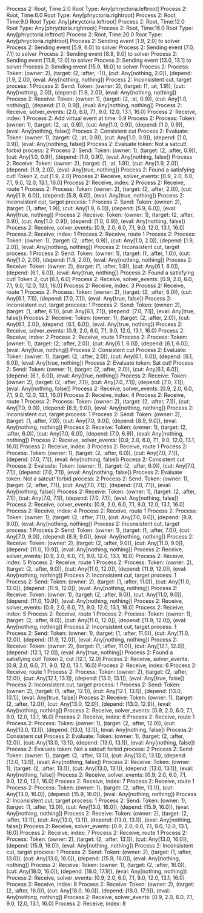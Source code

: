 Process 2: Root, Time:2.0 Root Type: Any[phryctoria.leftroot]
Process 2: Root, Time:6.0 Root Type: Any[phryctoria.rightroot]
Process 2: Root, Time:9.0 Root Type: Any[phryctoria.leftroot]
Process 2: Root, Time:12.0 Root Type: Any[phryctoria.rightroot]
Process 2: Root, Time:16.0 Root Type: Any[phryctoria.leftroot]
Process 2: Root, Time:20.0 Root Type: Any[phryctoria.rightroot]
Process 2: Sending event [1.9, 2.0] to solver
Process 2: Sending event [5.9, 6.0] to solver
Process 2: Sending event [7.0, 7.1] to solver
Process 2: Sending event [8.9, 9.0] to solver
Process 2: Sending event [11.9, 12.0] to solver
Process 2: Sending event [13.0, 13.1] to solver
Process 2: Sending event [15.9, 16.0] to solver
Process 2: Process: Token: (owner: 2), (target: (2, :after, -1)),  (cut: Any[nothing, 2.0]), (depend: [1.9, 2.0]), (eval: Any[nothing, nothing])
Process 2: Inconsistent cut, target process: 1
Process 2: Send: Token: (owner: 2), (target: (1, :at, 1.9)),  (cut: Any[nothing, 2.0]), (depend: [1.9, 2.0]), (eval: Any[nothing, nothing])
Process 2: Receive: Token: (owner: 1), (target: (2, :at, 0.9)),  (cut: Any[1.0, nothing]), (depend: [1.0, 0.9]), (eval: Any[nothing, nothing])
Process 2: Receive, solver_events: [2.0, 6.0, 7.1, 9.0, 12.0, 13.1, 16.0]
Process 2: Receive, index: 1
Process 2: Add virtual event at time: 0.9
Process 2: Process: Token: (owner: 1), (target: (2, :at, 0.9)),  (cut: Any[1.0, 0.9]), (depend: [1.0, 0.9]), (eval: Any[nothing, false])
Process 2: Consistent cut
Process 2: Evaluate: Token: (owner: 1), (target: (2, :at, 0.9)),  (cut: Any[1.0, 0.9]), (depend: [1.0, 0.9]), (eval: Any[nothing, false])
Process 2: Evaluate token: Not a satcut! forbid process: 2
Process 2: Send: Token: (owner: 1), (target: (2, :after, 0.9)),  (cut: Any[1.0, 0.9]), (depend: [1.0, 0.9]), (eval: Any[nothing, false])
Process 2: Receive: Token: (owner: 2), (target: (1, :at, 1.9)),  (cut: Any[1.9, 2.0]), (depend: [1.9, 2.0]), (eval: Any[true, nothing])
Process 2: Found a satisfying cut! Token 2, cut [1.9, 2.0]
Process 2: Receive, solver_events: [0.9, 2.0, 6.0, 7.1, 9.0, 12.0, 13.1, 16.0]
Process 2: Receive, index: 2
Process 2: Receive, route 1
Process 2: Process: Token: (owner: 2), (target: (2, :after, 2.0)),  (cut: Any[1.9, 6.0]), (depend: [5.9, 6.0]), (eval: Any[true, nothing])
Process 2: Inconsistent cut, target process: 1
Process 2: Send: Token: (owner: 2), (target: (1, :after, 1.9)),  (cut: Any[1.9, 6.0]), (depend: [5.9, 6.0]), (eval: Any[true, nothing])
Process 2: Receive: Token: (owner: 1), (target: (2, :after, 0.9)),  (cut: Any[1.0, 0.9]), (depend: [1.0, 0.9]), (eval: Any[nothing, false])
Process 2: Receive, solver_events: [0.9, 2.0, 6.0, 7.1, 9.0, 12.0, 13.1, 16.0]
Process 2: Receive, index: 1
Process 2: Receive, route 1
Process 2: Process: Token: (owner: 1), (target: (2, :after, 0.9)),  (cut: Any[1.0, 2.0]), (depend: [1.9, 2.0]), (eval: Any[nothing, nothing])
Process 2: Inconsistent cut, target process: 1
Process 2: Send: Token: (owner: 1), (target: (1, :after, 1.0)),  (cut: Any[1.0, 2.0]), (depend: [1.9, 2.0]), (eval: Any[nothing, nothing])
Process 2: Receive: Token: (owner: 2), (target: (1, :after, 1.9)),  (cut: Any[6.1, 6.0]), (depend: [6.1, 6.0]), (eval: Any[true, nothing])
Process 2: Found a satisfying cut! Token 2, cut [6.1, 6.0]
Process 2: Receive, solver_events: [0.9, 2.0, 6.0, 7.1, 9.0, 12.0, 13.1, 16.0]
Process 2: Receive, index: 3
Process 2: Receive, route 1
Process 2: Process: Token: (owner: 2), (target: (2, :after, 6.0)),  (cut: Any[6.1, 7.1]), (depend: [7.0, 7.1]), (eval: Any[true, false])
Process 2: Inconsistent cut, target process: 1
Process 2: Send: Token: (owner: 2), (target: (1, :after, 6.1)),  (cut: Any[6.1, 7.1]), (depend: [7.0, 7.1]), (eval: Any[true, false])
Process 2: Receive: Token: (owner: 1), (target: (2, :after, 2.0)),  (cut: Any[6.1, 2.0]), (depend: [6.1, 6.0]), (eval: Any[true, nothing])
Process 2: Receive, solver_events: [0.9, 2.0, 6.0, 7.1, 9.0, 12.0, 13.1, 16.0]
Process 2: Receive, index: 2
Process 2: Receive, route 1
Process 2: Process: Token: (owner: 1), (target: (2, :after, 2.0)),  (cut: Any[6.1, 6.0]), (depend: [6.1, 6.0]), (eval: Any[true, nothing])
Process 2: Consistent cut
Process 2: Evaluate: Token: (owner: 1), (target: (2, :after, 2.0)),  (cut: Any[6.1, 6.0]), (depend: [6.1, 6.0]), (eval: Any[true, nothing])
Process 2: Evaluate token: Sat cut!
Process 2: Send: Token: (owner: 1), (target: (2, :after, 2.0)),  (cut: Any[6.1, 6.0]), (depend: [6.1, 6.0]), (eval: Any[true, nothing])
Process 2: Receive: Token: (owner: 2), (target: (2, :after, 7.1)),  (cut: Any[7.0, 7.1]), (depend: [7.0, 7.1]), (eval: Any[nothing, false])
Process 2: Receive, solver_events: [0.9, 2.0, 6.0, 7.1, 9.0, 12.0, 13.1, 16.0]
Process 2: Receive, index: 4
Process 2: Receive, route 1
Process 2: Process: Token: (owner: 2), (target: (2, :after, 7.1)),  (cut: Any[7.0, 9.0]), (depend: [8.9, 9.0]), (eval: Any[nothing, nothing])
Process 2: Inconsistent cut, target process: 1
Process 2: Send: Token: (owner: 2), (target: (1, :after, 7.0)),  (cut: Any[7.0, 9.0]), (depend: [8.9, 9.0]), (eval: Any[nothing, nothing])
Process 2: Receive: Token: (owner: 1), (target: (2, :after, 6.0)),  (cut: Any[7.0, 6.0]), (depend: [7.0, 6.9]), (eval: Any[nothing, nothing])
Process 2: Receive, solver_events: [0.9, 2.0, 6.0, 7.1, 9.0, 12.0, 13.1, 16.0]
Process 2: Receive, index: 3
Process 2: Receive, route 1
Process 2: Process: Token: (owner: 1), (target: (2, :after, 6.0)),  (cut: Any[7.0, 7.1]), (depend: [7.0, 7.1]), (eval: Any[nothing, false])
Process 2: Consistent cut
Process 2: Evaluate: Token: (owner: 1), (target: (2, :after, 6.0)),  (cut: Any[7.0, 7.1]), (depend: [7.0, 7.1]), (eval: Any[nothing, false])
Process 2: Evaluate token: Not a satcut! forbid process: 2
Process 2: Send: Token: (owner: 1), (target: (2, :after, 7.1)),  (cut: Any[7.0, 7.1]), (depend: [7.0, 7.1]), (eval: Any[nothing, false])
Process 2: Receive: Token: (owner: 1), (target: (2, :after, 7.1)),  (cut: Any[7.0, 7.1]), (depend: [7.0, 7.1]), (eval: Any[nothing, false])
Process 2: Receive, solver_events: [0.9, 2.0, 6.0, 7.1, 9.0, 12.0, 13.1, 16.0]
Process 2: Receive, index: 4
Process 2: Receive, route 1
Process 2: Process: Token: (owner: 1), (target: (2, :after, 7.1)),  (cut: Any[7.0, 9.0]), (depend: [8.9, 9.0]), (eval: Any[nothing, nothing])
Process 2: Inconsistent cut, target process: 1
Process 2: Send: Token: (owner: 1), (target: (1, :after, 7.0)),  (cut: Any[7.0, 9.0]), (depend: [8.9, 9.0]), (eval: Any[nothing, nothing])
Process 2: Receive: Token: (owner: 2), (target: (2, :after, 9.0)),  (cut: Any[11.0, 9.0]), (depend: [11.0, 10.9]), (eval: Any[nothing, nothing])
Process 2: Receive, solver_events: [0.9, 2.0, 6.0, 7.1, 9.0, 12.0, 13.1, 16.0]
Process 2: Receive, index: 5
Process 2: Receive, route 1
Process 2: Process: Token: (owner: 2), (target: (2, :after, 9.0)),  (cut: Any[11.0, 12.0]), (depend: [11.9, 12.0]), (eval: Any[nothing, nothing])
Process 2: Inconsistent cut, target process: 1
Process 2: Send: Token: (owner: 2), (target: (1, :after, 11.0)),  (cut: Any[11.0, 12.0]), (depend: [11.9, 12.0]), (eval: Any[nothing, nothing])
Process 2: Receive: Token: (owner: 1), (target: (2, :after, 9.0)),  (cut: Any[11.0, 9.0]), (depend: [11.0, 10.9]), (eval: Any[nothing, nothing])
Process 2: Receive, solver_events: [0.9, 2.0, 6.0, 7.1, 9.0, 12.0, 13.1, 16.0]
Process 2: Receive, index: 5
Process 2: Receive, route 1
Process 2: Process: Token: (owner: 1), (target: (2, :after, 9.0)),  (cut: Any[11.0, 12.0]), (depend: [11.9, 12.0]), (eval: Any[nothing, nothing])
Process 2: Inconsistent cut, target process: 1
Process 2: Send: Token: (owner: 1), (target: (1, :after, 11.0)),  (cut: Any[11.0, 12.0]), (depend: [11.9, 12.0]), (eval: Any[nothing, nothing])
Process 2: Receive: Token: (owner: 2), (target: (1, :after, 11.0)),  (cut: Any[12.1, 12.0]), (depend: [12.1, 12.0]), (eval: Any[true, nothing])
Process 2: Found a satisfying cut! Token 2, cut [12.1, 12.0]
Process 2: Receive, solver_events: [0.9, 2.0, 6.0, 7.1, 9.0, 12.0, 13.1, 16.0]
Process 2: Receive, index: 6
Process 2: Receive, route 1
Process 2: Process: Token: (owner: 2), (target: (2, :after, 12.0)),  (cut: Any[12.1, 13.1]), (depend: [13.0, 13.1]), (eval: Any[true, false])
Process 2: Inconsistent cut, target process: 1
Process 2: Send: Token: (owner: 2), (target: (1, :after, 12.1)),  (cut: Any[12.1, 13.1]), (depend: [13.0, 13.1]), (eval: Any[true, false])
Process 2: Receive: Token: (owner: 1), (target: (2, :after, 12.0)),  (cut: Any[13.0, 12.0]), (depend: [13.0, 12.9]), (eval: Any[nothing, nothing])
Process 2: Receive, solver_events: [0.9, 2.0, 6.0, 7.1, 9.0, 12.0, 13.1, 16.0]
Process 2: Receive, index: 6
Process 2: Receive, route 1
Process 2: Process: Token: (owner: 1), (target: (2, :after, 12.0)),  (cut: Any[13.0, 13.1]), (depend: [13.0, 13.1]), (eval: Any[nothing, false])
Process 2: Consistent cut
Process 2: Evaluate: Token: (owner: 1), (target: (2, :after, 12.0)),  (cut: Any[13.0, 13.1]), (depend: [13.0, 13.1]), (eval: Any[nothing, false])
Process 2: Evaluate token: Not a satcut! forbid process: 2
Process 2: Send: Token: (owner: 1), (target: (2, :after, 13.1)),  (cut: Any[13.0, 13.1]), (depend: [13.0, 13.1]), (eval: Any[nothing, false])
Process 2: Receive: Token: (owner: 1), (target: (2, :after, 13.1)),  (cut: Any[13.0, 13.1]), (depend: [13.0, 13.1]), (eval: Any[nothing, false])
Process 2: Receive, solver_events: [0.9, 2.0, 6.0, 7.1, 9.0, 12.0, 13.1, 16.0]
Process 2: Receive, index: 7
Process 2: Receive, route 1
Process 2: Process: Token: (owner: 1), (target: (2, :after, 13.1)),  (cut: Any[13.0, 16.0]), (depend: [15.9, 16.0]), (eval: Any[nothing, nothing])
Process 2: Inconsistent cut, target process: 1
Process 2: Send: Token: (owner: 1), (target: (1, :after, 13.0)),  (cut: Any[13.0, 16.0]), (depend: [15.9, 16.0]), (eval: Any[nothing, nothing])
Process 2: Receive: Token: (owner: 2), (target: (2, :after, 13.1)),  (cut: Any[13.0, 13.1]), (depend: [13.0, 13.1]), (eval: Any[nothing, false])
Process 2: Receive, solver_events: [0.9, 2.0, 6.0, 7.1, 9.0, 12.0, 13.1, 16.0]
Process 2: Receive, index: 7
Process 2: Receive, route 1
Process 2: Process: Token: (owner: 2), (target: (2, :after, 13.1)),  (cut: Any[13.0, 16.0]), (depend: [15.9, 16.0]), (eval: Any[nothing, nothing])
Process 2: Inconsistent cut, target process: 1
Process 2: Send: Token: (owner: 2), (target: (1, :after, 13.0)),  (cut: Any[13.0, 16.0]), (depend: [15.9, 16.0]), (eval: Any[nothing, nothing])
Process 2: Receive: Token: (owner: 1), (target: (2, :after, 16.0)),  (cut: Any[18.0, 16.0]), (depend: [18.0, 17.9]), (eval: Any[nothing, nothing])
Process 2: Receive, solver_events: [0.9, 2.0, 6.0, 7.1, 9.0, 12.0, 13.1, 16.0]
Process 2: Receive, index: 8
Process 2: Receive: Token: (owner: 2), (target: (2, :after, 16.0)),  (cut: Any[18.0, 16.0]), (depend: [18.0, 17.9]), (eval: Any[nothing, nothing])
Process 2: Receive, solver_events: [0.9, 2.0, 6.0, 7.1, 9.0, 12.0, 13.1, 16.0]
Process 2: Receive, index: 8